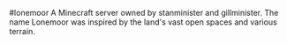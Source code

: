 #lonemoor
A Minecraft server owned by stanminister and gillminister. The name Lonemoor was inspired by the land's vast open spaces and various terrain.
